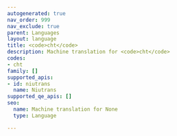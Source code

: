 ```yaml
---
autogenerated: true
nav_order: 999
nav_exclude: true
parent: Languages
layout: language
title: <code>cht</code>
description: Machine translation for <code>cht</code>
codes:
- cht
family: []
supported_apis:
- id: niutrans
  name: Niutrans
supported_qe_apis: []
seo:
  name: Machine translation for None
  type: Language

---
```


